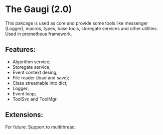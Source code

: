 
# The Gaugi (2.0)

This pakcage is used as core and provide some tools like messenger (Logger),
macros, types, base tools, storegate services and other utilities.
Used in prometheus framework.

## Features:

- Algorithm service;
- Storegate service;
- Event context desing;
- File reader (load and save);
- Class streamable into dict;
- Logger;
- Event loop;
- ToolSvc and ToolMgr.


## Extensions:

For future: Support to multithread.

